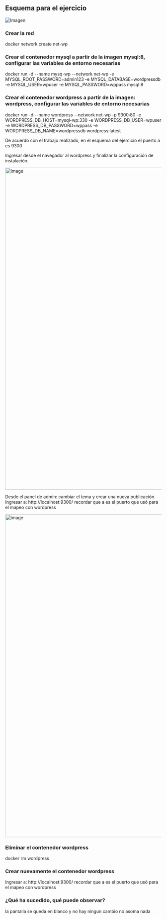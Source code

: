 ## Esquema para el ejercicio
![Imagen](esquema-4-ejercicio.PNG)

### Crear la red
docker network create net-wp

### Crear el contenedor mysql a partir de la imagen mysql:8, configurar las variables de entorno necesarias

docker run -d --name mysq-wp --network net-wp -e MYSQL_ROOT_PASSWORD=admin123 -e MYSQL_DATABASE=wordpressdb -e MYSQL_USER=wpuser -e MYSQL_PASSWORD=wppass mysql:8

### Crear el contenedor wordpress a partir de la imagen: wordpress, configurar las variables de entorno necesarias

docker run -d --name wordpress --network net-wp -p 9300:80 -e WORDPRESS_DB_HOST=mysql-wp:330 -e WORDPRESS_DB_USER=wpuser -e WORDPRESS_DB_PASSWORD=wppass -e WORDPRESS_DB_NAME=wordpressdb wordpress:latest

De acuerdo con el trabajo realizado, en el esquema del ejercicio el puerto a es 9300

Ingresar desde el navegador al wordpress y finalizar la configuración de instalación.

<img width="1919" height="1032" alt="image" src="https://github.com/user-attachments/assets/f120ad11-72dc-4774-b203-542b60b7d9d4" />


Desde el panel de admin: cambiar el tema y crear una nueva publicación.
Ingresar a: http://localhost:9300/ 
recordar que a es el puerto que usó para el mapeo con wordpress

<img width="1919" height="1035" alt="image" src="https://github.com/user-attachments/assets/4a1f2021-9999-4501-85d3-9e07d2e837d0" />


### Eliminar el contenedor wordpress

docker rm wordpress

### Crear nuevamente el contenedor wordpress
Ingresar a: http://localhost:9300/ 
recordar que a es el puerto que usó para el mapeo con wordpress

### ¿Qué ha sucedido, qué puede observar?
la pantalla se queda en blanco y no hay ningun cambio no asoma nada

